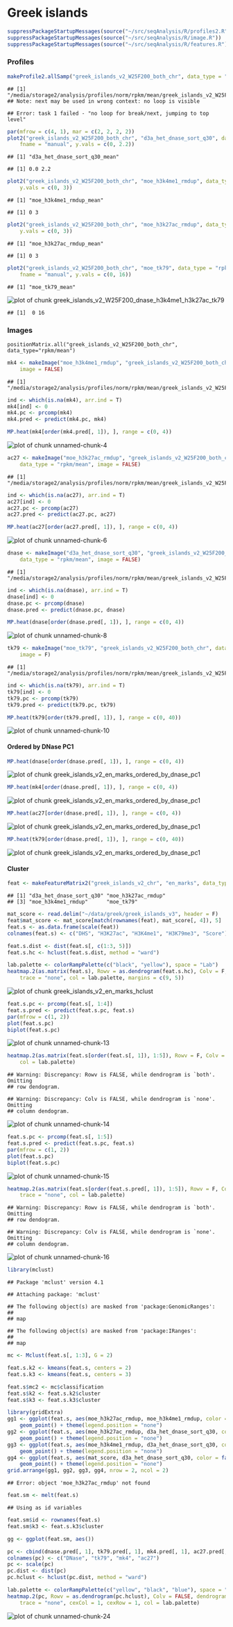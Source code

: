 Greek islands
========================================================


```r
suppressPackageStartupMessages(source("~/src/seqAnalysis/R/profiles2.R"))
suppressPackageStartupMessages(source("~/src/seqAnalysis/R/image.R"))
suppressPackageStartupMessages(source("~/src/seqAnalysis/R/features.R"))
```


### Profiles


```r
makeProfile2.allSamp("greek_islands_v2_W25F200_both_chr", data_type = "rpkm/mean")
```

```
## [1] "/media/storage2/analysis/profiles/norm/rpkm/mean/greek_islands_v2_W25F200_both_chr"
## Note: next may be used in wrong context: no loop is visible
```

```
## Error: task 1 failed - "no loop for break/next, jumping to top level"
```



```r
par(mfrow = c(4, 1), mar = c(2, 2, 2, 2))
plot2("greek_islands_v2_W25F200_both_chr", "d3a_het_dnase_sort_q30", data_type = "rpkm/mean", 
    fname = "manual", y.vals = c(0, 2.2))
```

```
## [1] "d3a_het_dnase_sort_q30_mean"
```

```
## [1] 0.0 2.2
```

```r
plot2("greek_islands_v2_W25F200_both_chr", "moe_h3k4me1_rmdup", data_type = "rpkm/mean", 
    y.vals = c(0, 3))
```

```
## [1] "moe_h3k4me1_rmdup_mean"
```

```
## [1] 0 3
```

```r
plot2("greek_islands_v2_W25F200_both_chr", "moe_h3k27ac_rmdup", data_type = "rpkm/mean", 
    y.vals = c(0, 3))
```

```
## [1] "moe_h3k27ac_rmdup_mean"
```

```
## [1] 0 3
```

```r
plot2("greek_islands_v2_W25F200_both_chr", "moe_tk79", data_type = "rpkm/mean", 
    fname = "manual", y.vals = c(0, 16))
```

```
## [1] "moe_tk79_mean"
```

![plot of chunk greek_islands_v2_W25F200_dnase_h3k4me1_h3k27ac_tk79](figure/greek_islands_v2_W25F200_dnase_h3k4me1_h3k27ac_tk79.png) 

```
## [1]  0 16
```


### Images
```
positionMatrix.all("greek_islands_v2_W25F200_both_chr", data_type="rpkm/mean")
```


```r
mk4 <- makeImage("moe_h3k4me1_rmdup", "greek_islands_v2_W25F200_both_chr", data_type = "rpkm/mean", 
    image = FALSE)
```

```
## [1] "/media/storage2/analysis/profiles/norm/rpkm/mean/greek_islands_v2_W25F200_both_chr/images/moe_h3k4me1_rmdup"
```

```r
ind <- which(is.na(mk4), arr.ind = T)
mk4[ind] <- 0
mk4.pc <- prcomp(mk4)
mk4.pred <- predict(mk4.pc, mk4)
```



```r
MP.heat(mk4[order(mk4.pred[, 1]), ], range = c(0, 4))
```

![plot of chunk unnamed-chunk-4](figure/unnamed-chunk-4.png) 



```r
ac27 <- makeImage("moe_h3k27ac_rmdup", "greek_islands_v2_W25F200_both_chr", 
    data_type = "rpkm/mean", image = FALSE)
```

```
## [1] "/media/storage2/analysis/profiles/norm/rpkm/mean/greek_islands_v2_W25F200_both_chr/images/moe_h3k27ac_rmdup"
```

```r
ind <- which(is.na(ac27), arr.ind = T)
ac27[ind] <- 0
ac27.pc <- prcomp(ac27)
ac27.pred <- predict(ac27.pc, ac27)
```



```r
MP.heat(ac27[order(ac27.pred[, 1]), ], range = c(0, 4))
```

![plot of chunk unnamed-chunk-6](figure/unnamed-chunk-6.png) 



```r
dnase <- makeImage("d3a_het_dnase_sort_q30", "greek_islands_v2_W25F200_both_chr", 
    data_type = "rpkm/mean", image = FALSE)
```

```
## [1] "/media/storage2/analysis/profiles/norm/rpkm/mean/greek_islands_v2_W25F200_both_chr/images/d3a_het_dnase_sort_q30"
```

```r
ind <- which(is.na(dnase), arr.ind = T)
dnase[ind] <- 0
dnase.pc <- prcomp(dnase)
dnase.pred <- predict(dnase.pc, dnase)
```



```r
MP.heat(dnase[order(dnase.pred[, 1]), ], range = c(0, 4))
```

![plot of chunk unnamed-chunk-8](figure/unnamed-chunk-8.png) 



```r
tk79 <- makeImage("moe_tk79", "greek_islands_v2_W25F200_both_chr", data_type = "rpkm/mean", 
    image = F)
```

```
## [1] "/media/storage2/analysis/profiles/norm/rpkm/mean/greek_islands_v2_W25F200_both_chr/images/moe_tk79"
```

```r
ind <- which(is.na(tk79), arr.ind = T)
tk79[ind] <- 0
tk79.pc <- prcomp(tk79)
tk79.pred <- predict(tk79.pc, tk79)
```



```r
MP.heat(tk79[order(tk79.pred[, 1]), ], range = c(0, 40))
```

![plot of chunk unnamed-chunk-10](figure/unnamed-chunk-10.png) 



#### Ordered by DNase PC1

```r
MP.heat(dnase[order(dnase.pred[, 1]), ], range = c(0, 4))
```

![plot of chunk greek_islands_v2_en_marks_ordered_by_dnase_pc1](figure/greek_islands_v2_en_marks_ordered_by_dnase_pc11.png) 

```r
MP.heat(mk4[order(dnase.pred[, 1]), ], range = c(0, 4))
```

![plot of chunk greek_islands_v2_en_marks_ordered_by_dnase_pc1](figure/greek_islands_v2_en_marks_ordered_by_dnase_pc12.png) 

```r
MP.heat(ac27[order(dnase.pred[, 1]), ], range = c(0, 4))
```

![plot of chunk greek_islands_v2_en_marks_ordered_by_dnase_pc1](figure/greek_islands_v2_en_marks_ordered_by_dnase_pc13.png) 

```r
MP.heat(tk79[order(dnase.pred[, 1]), ], range = c(0, 40))
```

![plot of chunk greek_islands_v2_en_marks_ordered_by_dnase_pc1](figure/greek_islands_v2_en_marks_ordered_by_dnase_pc14.png) 


#### Cluster


```r
feat <- makeFeatureMatrix2("greek_islands_v2_chr", "en_marks", data_type = "rpkm/mean")
```

```
## [1] "d3a_het_dnase_sort_q30" "moe_h3k27ac_rmdup"     
## [3] "moe_h3k4me1_rmdup"      "moe_tk79"
```

```r
mat_score <- read.delim("~/data/greek/greek_islands_v3", header = F)
feat$mat_score <- mat_score[match(rownames(feat), mat_score[, 4]), 5]
feat.s <- as.data.frame(scale(feat))
colnames(feat.s) <- c("DHS", "H3K27ac", "H3K4me1", "H3K79me3", "Score")
```



```r
feat.s.dist <- dist(feat.s[, c(1:3, 5)])
feat.s.hc <- hclust(feat.s.dist, method = "ward")
```



```r
lab.palette <- colorRampPalette(c("black", "yellow"), space = "Lab")
heatmap.2(as.matrix(feat.s), Rowv = as.dendrogram(feat.s.hc), Colv = F, dendrogram = "row", 
    trace = "none", col = lab.palette, margins = c(9, 5))
```

![plot of chunk greek_islands_v2_en_marks_hclust](figure/greek_islands_v2_en_marks_hclust.png) 



```r
feat.s.pc <- prcomp(feat.s[, 1:4])
feat.s.pred <- predict(feat.s.pc, feat.s)
par(mfrow = c(1, 2))
plot(feat.s.pc)
biplot(feat.s.pc)
```

![plot of chunk unnamed-chunk-13](figure/unnamed-chunk-13.png) 



```r
heatmap.2(as.matrix(feat.s[order(feat.s[, 1]), 1:5]), Rowv = F, Colv = F, trace = "none", 
    col = lab.palette)
```

```
## Warning: Discrepancy: Rowv is FALSE, while dendrogram is `both'. Omitting
## row dendogram.
```

```
## Warning: Discrepancy: Colv is FALSE, while dendrogram is `none'. Omitting
## column dendogram.
```

![plot of chunk unnamed-chunk-14](figure/unnamed-chunk-14.png) 



```r
feat.s.pc <- prcomp(feat.s[, 1:5])
feat.s.pred <- predict(feat.s.pc, feat.s)
par(mfrow = c(1, 2))
plot(feat.s.pc)
biplot(feat.s.pc)
```

![plot of chunk unnamed-chunk-15](figure/unnamed-chunk-15.png) 



```r
heatmap.2(as.matrix(feat.s[order(feat.s.pred[, 1]), 1:5]), Rowv = F, Colv = F, 
    trace = "none", col = lab.palette)
```

```
## Warning: Discrepancy: Rowv is FALSE, while dendrogram is `both'. Omitting
## row dendogram.
```

```
## Warning: Discrepancy: Colv is FALSE, while dendrogram is `none'. Omitting
## column dendogram.
```

![plot of chunk unnamed-chunk-16](figure/unnamed-chunk-16.png) 



```r
library(mclust)
```

```
## Package 'mclust' version 4.1
```

```
## Attaching package: 'mclust'
```

```
## The following object(s) are masked from 'package:GenomicRanges':
## 
## map
```

```
## The following object(s) are masked from 'package:IRanges':
## 
## map
```

```r
mc <- Mclust(feat.s[, 1:3], G = 2)
```



```r
feat.s.k2 <- kmeans(feat.s, centers = 2)
feat.s.k3 <- kmeans(feat.s, centers = 3)
```



```r
feat.s$mc2 <- mc$classification
feat.s$k2 <- feat.s.k2$cluster
feat.s$k3 <- feat.s.k3$cluster
```



```r
library(gridExtra)
gg1 <- ggplot(feat.s, aes(moe_h3k27ac_rmdup, moe_h3k4me1_rmdup, color = factor(mc2))) + 
    geom_point() + theme(legend.position = "none")
gg2 <- ggplot(feat.s, aes(moe_h3k27ac_rmdup, d3a_het_dnase_sort_q30, color = factor(mc2))) + 
    geom_point() + theme(legend.position = "none")
gg3 <- ggplot(feat.s, aes(moe_h3k4me1_rmdup, d3a_het_dnase_sort_q30, color = factor(mc2))) + 
    geom_point() + theme(legend.position = "none")
gg4 <- ggplot(feat.s, aes(mat_score, d3a_het_dnase_sort_q30, color = factor(mc2))) + 
    geom_point() + theme(legend.position = "none")
grid.arrange(gg1, gg2, gg3, gg4, nrow = 2, ncol = 2)
```

```
## Error: object 'moe_h3k27ac_rmdup' not found
```




```r
feat.sm <- melt(feat.s)
```

```
## Using as id variables
```

```r
feat.sm$id <- rownames(feat.s)
feat.sm$k3 <- feat.s.k3$cluster
```



```r
gg <- ggplot(feat.sm, aes())
```





```r
pc <- cbind(dnase.pred[, 1], tk79.pred[, 1], mk4.pred[, 1], ac27.pred[, 1])
colnames(pc) <- c("DNase", "tk79", "mk4", "ac27")
pc <- scale(pc)
pc.dist <- dist(pc)
pc.hclust <- hclust(pc.dist, method = "ward")
```



```r
lab.palette <- colorRampPalette(c("yellow", "black", "blue"), space = "Lab")
heatmap.2(pc, Rowv = as.dendrogram(pc.hclust), Colv = FALSE, dendrogram = "row", 
    trace = "none", cexCol = 1, cexRow = 1, col = lab.palette)
```

![plot of chunk unnamed-chunk-24](figure/unnamed-chunk-24.png) 



